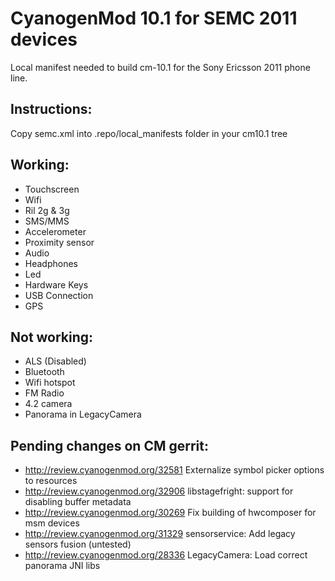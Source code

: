 CyanogenMod 10.1 for SEMC 2011 devices
===============

Local manifest needed to build cm-10.1 for the Sony Ericsson 2011 phone line.

Instructions:
-------------

Copy semc.xml into .repo/local_manifests folder in your cm10.1 tree

Working:
-------------
* Touchscreen
* Wifi
* Ril 2g & 3g
* SMS/MMS
* Accelerometer
* Proximity sensor
* Audio
* Headphones
* Led
* Hardware Keys
* USB Connection
* GPS

Not working:
-------------
* ALS (Disabled)
* Bluetooth
* Wifi hotspot
* FM Radio
* 4.2 camera
* Panorama in LegacyCamera

Pending changes on CM gerrit:
-------------
* http://review.cyanogenmod.org/32581 Externalize symbol picker options to resources
* http://review.cyanogenmod.org/32906 libstagefright: support for disabling buffer metadata
* http://review.cyanogenmod.org/30269 Fix building of hwcomposer for msm devices
* http://review.cyanogenmod.org/31329 sensorservice: Add legacy sensors fusion (untested)
* http://review.cyanogenmod.org/28336 LegacyCamera: Load correct panorama JNI libs
